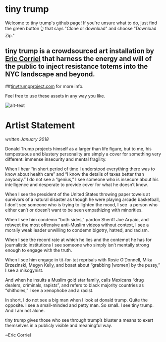 # tiny trump
Welcome to tiny trump's github page! If you're unsure what to do, just find the green button 👆 that says "Clone or download" and choose "Download Zip."

## tiny trump is a crowdsourced art installation by [Eric Corriel](http://www.ericcorriel.com) that harness the energy and will of the public to inject resistance totems into the NYC landscape and beyond. 

##[tinytrumpproject.com](https://tinytrumpproject.com) for more info.

Feel free to use these assets in any way you like.

![alt-text](https://tinytrumpproject.com/assets/images/img-1823.jpg "tiny trump in city landscape with 'Big Bullies Are Small People' on the torso")


# Artist Statement
*written January 2018*

Donald Trump projects himself as a larger than life figure, but to me, his tempestuous and blustery personality are simply a cover for something very different: immense insecurity and mental fragility.

When I hear “in short period of time I understood everything there was to know about health care” and “I know the details of taxes better than anybody.” I do not see a “genius,” I see someone who is insecure about his intelligence and desperate to provide cover for what he doesn’t know.

When I see the president of the United States throwing paper towels at survivors of a natural disaster as  though he were playing arcade basketball, I don’t see someone who is trying to lighten the mood, I see  a person who either can’t or doesn’t want to be seen empathizing with minorities.

When I see him condemn “both sides,” pardon Sheriff Joe Arpaio, and retweet the most offensive anti-Muslim videos without context, I see a morally weak leader unwilling to condemn bigotry, hatred, and racism.

When I see the record rate at which he lies and the contempt he has for journalistic institutions I see someone who simply isn’t mentally strong enough to engage with the truth.

When I see him engage in tit-for-tat reprisals with Rosie O’Donnell, Mika Brzezinski, Megyn Kelly, and boast about “grabbing [women] by the pussy,” I see a misogynist.

And when he insults a Muslim gold star family, calls Mexicans “drug dealers, criminals, rapists”, and refers to black majority countries as “shitholes,” I see a xenophobe and a racist.

In short, I do not see a big man when I look at donald trump. Quite the opposite. I see a small-minded and petty man. So small. I see tiny trump. And I am not alone.

tiny trump gives those who see through trump’s bluster a means to exert themselves in a publicly visible and meaningful way.

~Eric Corriel
